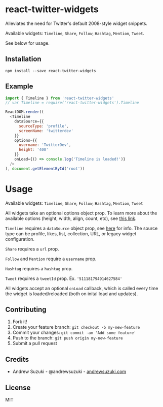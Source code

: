 # react-twitter-widgets

Alleviates the need for Twitter's default 2008-style widget snippets.

Available widgets: `Timeline`, `Share`, `Follow`, `Hashtag`, `Mention`, `Tweet`.

See below for usage.

## Installation

```
npm install --save react-twitter-widgets
```

## Example

```javascript
import { Timeline } from 'react-twitter-widgets'
// var Timeline = require('react-twitter-widgets').Timeline

ReactDOM.render((
  <Timeline
    dataSource={{
      sourceType: 'profile',
      screenName: 'twitterdev'
    }}
    options={{
      username: 'TwitterDev',
      height: '400'
    }}
    onLoad={() => console.log('Timeline is loaded!')}
  />
), document.getElementById('root'))
```

# Usage

Available widgets: `Timeline`, `Share`, `Follow`, `Hashtag`, `Mention`, `Tweet`

All widgets take an optional options object prop. To learn more about the available options (height, width, align, count, etc), see [this link](https://dev.twitter.com/web/javascript/creating-widgets).

`Timeline` requires a `dataSource` object prop, see [here](https://dev.twitter.com/web/javascript/creating-widgets#timelines) for info. The source type can be profile, likes, list, collection, URL, or legacy widget configuration.

`Share` requires a `url` prop.

`Follow` and `Mention` require a `username` prop.

`Hashtag` requires a `hashtag` prop.

`Tweet` requires a `tweetId` prop. Ex. `'511181794914627584'`

All widgets accept an optional `onLoad` callback, which is called every time the widget is loaded/reloaded (both on inital load and updates).

## Contributing

1. Fork it!
2. Create your feature branch: `git checkout -b my-new-feature`
3. Commit your changes: `git commit -am 'Add some feature'`
4. Push to the branch: `git push origin my-new-feature`
5. Submit a pull request

## Credits

* Andrew Suzuki - @andrewsuzuki - [andrewsuzuki.com](http://andrewsuzuki.com)

## License

MIT
